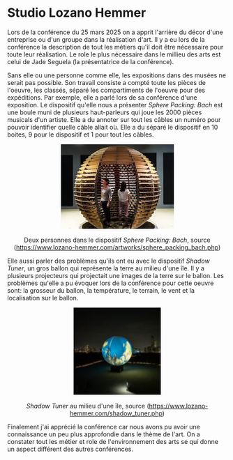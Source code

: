 # Studio Lozano Hemmer

Lors de la conférence du 25 mars 2025 on a apprit l'arrière du décor d'une entreprise ou d'un groupe dans la réalisation d'art. Il y a eu lors de la conférence la description de tout les métiers qu'il doit être nécessaire pour toute leur réalisation. Le role le plus nécessaire dans le millieu des arts est celui de Jade Seguela (la présentatrice de la conférence).

Sans elle ou une personne comme elle, les expositions dans des musées ne serait pas possible. Son travail consiste a compté toute les pièces de l'oeuvre, les classés, séparé les compartiments de l'oeuvre pour des expéditions. Par exemple, elle a parlé lors de sa conférence d'une exposition. Le dispositif qu'elle nous a présenter <i>Sphere Packing: Bach</i> est une boule muni de plusieurs haut-parleurs qui joue les 2000 pièces musicals d'un artiste. Elle a du annoter sur tout les câbles un numéro pour pouvoir identifier quelle câble allait où. Elle a du séparé le dispositif en 10 boites, 9 pour le dispositif et 1 pour tout les câbles. 

<div align="center">
<img src="./media/sphere.jpeg" >

Deux personnes dans le dispositif <i>Sphere Packing: Bach</i>, source (https://www.lozano-hemmer.com/artworks/sphere_packing_bach.php)
</div>


Elle aussi parler des problèmes qu'ils ont eu avec le dispositif <i>Shadow Tuner</i>, un gros ballon qui représente la terre au milieu d'une île. Il y a plusieurs projecteurs qui projectait une images de la terre sur le ballon. Les problèmes qu'elle a pu évoquer lors de la conférence pour cette oeuvre sont: la grosseur du ballon, la température, le terrain, le vent et la localisation sur le ballon.

<div align="center">
<img src="./media/earth.jpg" width="200px">

<i>Shadow Tuner</i> au milieu d'une île, source (https://www.lozano-hemmer.com/shadow_tuner.php)
</div>


Finalement j'ai apprécié la conférence car nous avons pu avoir une connaissance un peu plus approfondie dans le thème de l'art. On a constater tout les métier et role de l'environnement des arts se qui donne un aspect différent des autres conférences.
